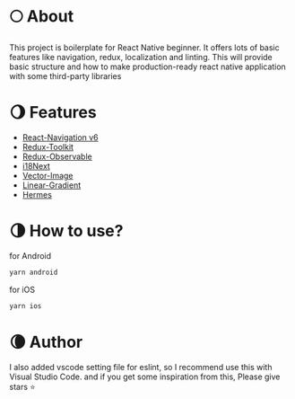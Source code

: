 # 🌕 About

This project is boilerplate for React Native beginner. It offers lots of basic features like navigation, redux, localization and linting. This will provide basic structure and how to make production-ready react native application with some third-party libraries

# 🌖 Features

- [React-Navigation v6](https://www.npmjs.com/package/@react-navigation/core)
- [Redux-Toolkit](https://www.npmjs.com/package/@reduxjs/toolkit)
- [Redux-Observable](https://www.npmjs.com/package/redux-observable)
- [i18Next](https://www.npmjs.com/package/i18next)
- [Vector-Image](https://www.npmjs.com/package/react-native-vector-image)
- [Linear-Gradient](https://www.npmjs.com/package/react-native-linear-gradient)
- [Hermes](https://reactnative.dev/docs/hermes)

# 🌗 How to use?

for Android

```jsx
yarn android
```

for iOS

```jsx
yarn ios
```

# 🌘 Author

I also added vscode setting file for eslint, so I recommend use this with Visual Studio Code. and if you get some inspiration from this, Please give stars ⭐
